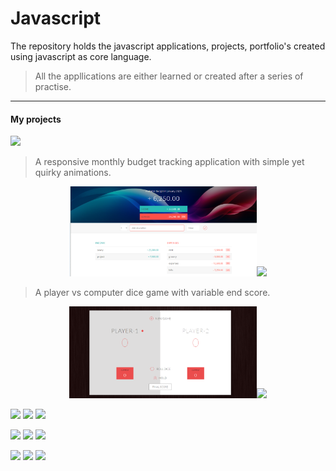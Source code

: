 # Javascript
The repository holds the javascript applications, projects, portfolio's created using javascript as core language.
>All the appllications are either learned or created after a series of practise.
***
#### My projects
[![](https://img.shields.io/badge/-Budget%20App-0a0a0a.svg?style=flat&colorA=0a0a0a)](https://taurusilver7.github.io/Javascript_Challenge/Budget%20App/)
> A responsive monthly budget tracking application with simple yet quirky animations.

<p align='center'>
  <img src="./Budget%20App/budgety.png" width="300 alt='screenshot' />
</p>

[![](https://img.shields.io/badge/-Dice%20Games-0a0a0a.svg?style=flat&colorA=0a0a0a)](https://taurusilver7.github.io/Javascript_Challenge/2_Dice_game/)
> A player vs computer dice game with variable end score.
<p align='center'>
  <img src="./Dice_game/image/dicee.png" width="300 alt='screenshot' />
</p>


[![](https://img.shields.io/badge/-Countdown%20Timer-0a0a0a.svg?style=flat&colorA=0a0a0a)](https://taurusilver7.github.io/Javascript_Challenge/Countdown_Tiimer/)

![](https://img.shields.io/badge/-Notes%20App-0a0a0a.svg?style=flat&colorA=0a0a0a)   ![](https://img.shields.io/badge/-password%20generator-0a0a0a.svg?style=flat&colorA=0a0a0a)  ![](https://img.shields.io/badge/-Drum%20Kit-0a0a0a.svg?style=flat&colorA=0a0a0a)

![](https://img.shields.io/badge/-Canvas%20-0a0a0a.svg?style=flat&colorA=0a0a0a)  ![](https://img.shields.io/badge/-Github%20Profile-0a0a0a.svg?style=flat&colorA=0a0a0a) ![](https://img.shields.io/badge/-Weather%20App-0a0a0a.svg?style=flat&colorA=0a0a0a)

![](https://img.shields.io/badge/-JS%20Clock-0a0a0a.svg?style=flat&colorA=0a0a0a)   ![](https://img.shields.io/badge/-Recipe%20App-0a0a0a.svg?style=flat&colorA=0a0a0a)   ![](https://img.shields.io/badge/-ToDo%20App-0a0a0a.svg?style=flat&colorA=0a0a0a)



